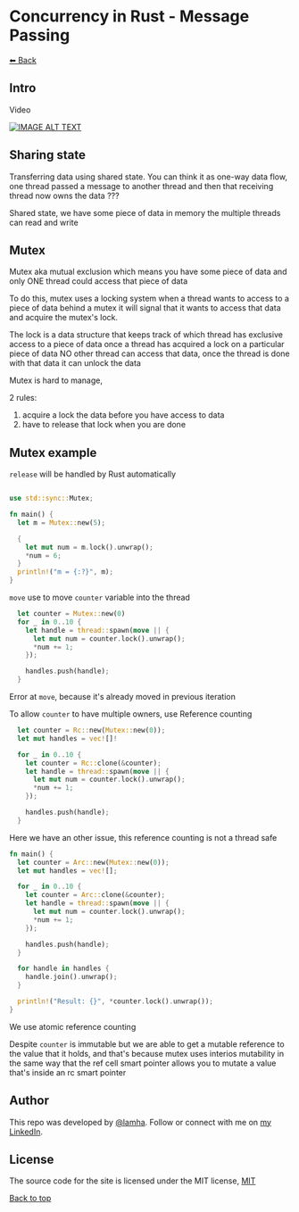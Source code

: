 # Concurrency in Rust - Message Passing

[⬅ Back](../../README.md)

## Intro 
Video 

<div>
  <a href="https://www.youtube.com/watch?v=mupwF9jbVZ4"><img src="https://img.youtube.com/vi/mupwF9jbVZ4/0.jpg" alt="IMAGE ALT TEXT"></a>
</div>


## Sharing state 
Transferring data using shared state. You can think it as one-way data flow, one thread passed a message to another thread and then that receiving thread now owns the data ???

Shared state, we have some piece of data in memory the multiple threads can read and write 

## Mutex 
Mutex aka mutual exclusion which means you have some piece of data and only ONE thread could access that piece of data 

To do this, mutex uses a locking system when a thread wants to access to a piece of data behind a mutex it will signal that it wants to access that data and acquire the mutex's lock. 

The lock is a data structure that keeps track of which thread has exclusive access to a piece of data once a thread has acquired a lock on a particular piece of data NO other thread can access that data, once the thread is done with that data it can unlock the data 

Mutex is hard to manage, 

2 rules: 
1. acquire a lock the data before you have access to data  
2. have to release that lock when you are done 

## Mutex example 

`release` will be handled by Rust automatically


```Rust

use std::sync::Mutex;

fn main() {
  let m = Mutex::new(5);

  {
    let mut num = m.lock().unwrap();
    *num = 6;
  }
  println!("m = {:?}", m);
}

```

`move` use to move `counter` variable into the thread 


```Rust
  let counter = Mutex::new(0)
  for _ in 0..10 {
    let handle = thread::spawn(move || {
      let mut num = counter.lock().unwrap();
      *num += 1;
    });

    handles.push(handle);
  }
```

Error at `move`, because it's already moved in previous iteration 

To allow `counter` to have multiple owners, use Reference counting 


```Rust
  let counter = Rc::new(Mutex::new(0));
  let mut handles = vec![]!

  for _ in 0..10 {
    let counter = Rc::clone(&counter);
    let handle = thread::spawn(move || {
      let mut num = counter.lock().unwrap();
      *num += 1;
    });

    handles.push(handle);
  }
```

Here we have an other issue, this reference counting is not a thread safe 

```Rust
fn main() {
  let counter = Arc::new(Mutex::new(0));
  let mut handles = vec![];

  for _ in 0..10 {
    let counter = Arc::clone(&counter);
    let handle = thread::spawn(move || {
      let mut num = counter.lock().unwrap();
      *num += 1;
    });

    handles.push(handle);
  }

  for handle in handles {
    handle.join().unwrap();
  }

  println!("Result: {}", *counter.lock().unwrap());
}

```

We use atomic reference counting 

Despite `counter` is immutable but we are able to get a mutable reference to the value that it holds, and that's because mutex uses interios mutability in the same way that the ref cell smart pointer allows you to mutate a value that's inside an rc smart pointer 




## Author

This repo was developed by [@lamha](https://github.com/HaLamUs). 
Follow or connect with me on [my LinkedIn](https://www.linkedin.com/in/lamhacs). 

## License
The source code for the site is licensed under the MIT license, [MIT](https://opensource.org/license/mit/)

 <a href="#top">Back to top</a>